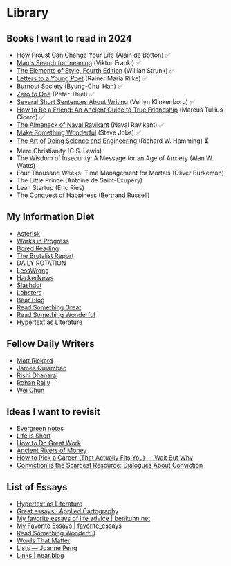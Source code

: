 # Library

## Books I want to read in 2024

- [How Proust Can Change Your Life](/posts/proust) (Alain de Botton) ✅
- [Man's Search for meaning](/posts/meaning) (Viktor Frankl) ✅
- [The Elements of Style, Fourth Edition](/posts/elementsofstyle) (Willian Strunk) ✅
- [Letters to a Young Poet](/posts/rilkeletters) (Rainer Maria Rilke) ✅
- [Burnout Society](/posts/burnoutsociety) (Byung-Chul Han) ✅
- [Zero to One](/posts/0to1) (Peter Thiel) ✅
- [Several Short Sentences About Writing](/posts/shortsentences) (Verlyn Klinkenborg) ✅
- [How to Be a Friend: An Ancient Guide to True Friendship](/posts/truefriendship) (Marcus Tullius Cicero) ✅
- [The Almanack of Naval Ravikant](/posts/naval) (Naval Ravikant) ✅
- [Make Something Wonderful](/posts/makesomethingwonderful) (Steve Jobs) ✅
- [The Art of Doing Science and Engineering](/posts/hamming) (Richard W. Hamming) ⏳
- Mere Christianity (C.S. Lewis)
- The Wisdom of Insecurity: A Message for an Age of Anxiety (Alan W. Watts)
- Four Thousand Weeks: Time Management for Mortals (Oliver Burkeman)
- The Little Prince (Antoine de Saint-Exupéry)
- Lean Startup (Eric Ries)
- The Conquest of Happiness (Bertrand Russell)

## My Information Diet

- [Asterisk](https://asteriskmag.com/issues)
- [Works in Progress](https://worksinprogress.co/)
- [Bored Reading](https://boredreading.com/)
- [The Brutalist Report](https://brutalist.report/)
- [DAILY ROTATION](https://www.dailyrotation.com/)
- [LessWrong](https://www.lesswrong.com/)
- [HackerNews](https://news.ycombinator.com/)
- [Slashdot](https://slashdot.org/)
- [Lobsters](https://lobste.rs/)
- [Bear Blog](https://bearblog.dev/discover/)
- [Read Something Great](https://www.readsomethinggreat.com/)
- [Read Something Wonderful](https://readsomethingwonderful.com/)
- [Hypertext as Literature](https://hypertext.joodaloop.com/)

## Fellow Daily Writers

- [Matt Rickard](https://matt-rickard.com/archive)
- [James Quiambao](https://www.jquiambao.com/archives)
- [Rishi Dhanaraj](https://www.rishi.io/)
- [Rohan Rajiv](https://alearningaday.blog/archives/)
- [Wei Chun](https://weichun.xyz/)

## Ideas I want to revisit

- [Evergreen notes](https://notes.andymatuschak.org/Evergreen_notes)
- [Life is Short](http://www.paulgraham.com/vb.html)
- [How to Do Great Work](http://paulgraham.com/greatwork.html)
- [Ancient Rivers of Money](https://www.ribbonfarm.com/2010/11/05/ancient-rivers-of-money/)
- [How to Pick a Career (That Actually Fits You) — Wait But Why](https://waitbutwhy.com/2018/04/picking-career.html)
- [Conviction is the Scarcest Resource: Dialogues About Conviction](https://blog.aayushg.com/conviction)

## List of Essays

- [Hypertext as Literature](https://hypertext.joodaloop.com/#about)
- [Great essays · Applied Cartography](https://jmduke.com/posts/catalogs/great-essays/)
- [My favorite essays of life advice | benkuhn.net](https://www.benkuhn.net/weeklyessays/)
- [My Favorite Essays | favorite_essays](https://vickiboykis.com/favorite_essays/)
- [Read Something Wonderful](https://readsomethingwonderful.com/p/218/the-no-stats-all-star)
- [Words That Matter](https://words.getmatter.com/)
- [Lists — Joanne Peng](https://www.joannepeng.com/lists)
- [Links | near.blog](https://near.blog/links/)
